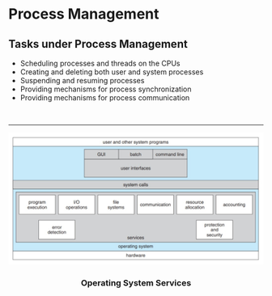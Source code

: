 # Process Management

## Tasks under Process Management

- Scheduling processes and threads on the CPUs
- Creating and deleting both user and system processes
- Suspending and resuming processes
- Providing mechanisms for process synchronization
- Providing mechanisms for process communication


<br>
<hr>

<center>

![](images/Operating_System_Services.jpg)

<h3>Operating System Services</h3>

</center>

